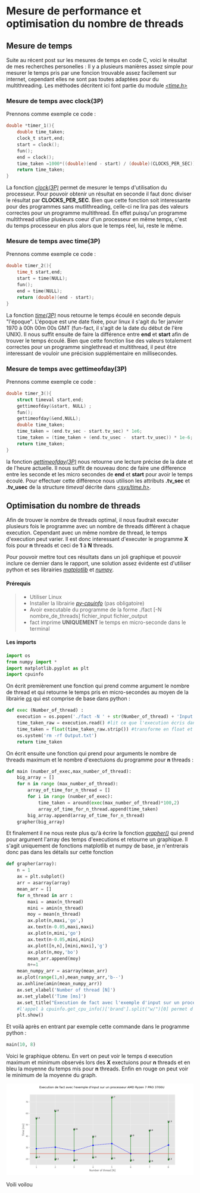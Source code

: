 # Mesure de performance et optimisation du nombre de threads

## Mesure de temps

Suite au récent post sur les mesures de temps en code C, voici le résultat de mes recherches personelles :
Il y a plusieurs manières assez simple pour mesurer le temps pris par une foncion trouvable assez facilement sur internet, cependant elles ne sont pas toutes adaptées pour du multithreading. Les méthodes décritent ici font partie du module [*<time.h>*](http://man7.org/linux/man-pages/man0/time.h.0p.html)

### Mesure de temps avec clock(3P)

Prennons comme exemple ce code :

```c
double *timer_1(){
	double time_taken;
	clock_t start,end;
	start = clock();
	fun();
	end = clock();
	time_taken =1000*((double)(end - start) / (double)(CLOCKS_PER_SEC));
	return time_taken;
}
```
La fonction [*clock(3P)*](http://man7.org/linux/man-pages/man3/clock.3p.html) permet de mesurer le temps d'utilisation du processeur. Pour pouvoir obtenir un résultat en seconde il faut donc diviser le résultat par **CLOCKS_PER_SEC**. Bien que cette fonction soit interessante pour des programmes sans mutlithreading, celle-ci ne lira pas des valeurs correctes pour un programme multithread. En effet puisqu'un programme multithread utilise plusieurs coeur d'un processeur en même temps, c'est du temps processeur en plus alors que le temps réel, lui, reste le même.

### Mesure de temps avec time(3P)

Prennons comme exemple ce code :

```c
double timer_2(){
    time_t start,end;
    start = time(NULL);
    fun();
    end = time(NULL);
    return (double)(end - start);
}
```
La fonction [*time(3P)*](http://man7.org/linux/man-pages/man3/time.3p.html) nous retourne le temps écoulé en seconde depuis "l'époque". L'époque est une date fixée, pour linux il s'agit du 1er janvier 1970 à 00h 00m 00s GMT (fun-fact, il s'agit de la date du début de l'ère UNIX). Il nous suffit ensuite de faire la différence entre **end** et **start** afin de trouver le temps écoulé. Bien que cette fonction lise des valeurs totalement correctes pour un programme singlethread et multithread, il peut être interessant de vouloir une précision supplémentaire en millisecondes.

### Mesure de temps avec gettimeofday(3P)

Prennons comme exemple ce code : 

```c
double timer_3(){
    struct timeval start,end;
    gettimeofday(&start, NULL) ;
    fun();
    gettimeofday(&end,NULL);
	double time_taken; 
    time_taken = (end.tv_sec - start.tv_sec) * 1e6; 
    time_taken = (time_taken + (end.tv_usec -  start.tv_usec)) * 1e-6; 
    return time_taken;
}
```

la fonction [*gettimeofday(3P)*](http://man7.org/linux/man-pages/man3/gettimeofday.3p.html) nous retourne une lecture précise de la date et de l'heure actuelle. Il nous suffit de nouveau donc de faire une difference entre les seconde et les micro secondes de **end** et **start** pour avoir le temps écoulé. Pour effectuer cette différence nous utilison les attributs **.tv_sec** et **.tv_usec** de la structure *timeval* décrite dans [*<sys/time.h>*](http://man7.org/linux/man-pages/man0/sys_time.h.0p.html).

## Optimisation du nombre de threads

Afin de trouver le nombre de threads optimal, il nous faudrait executer plusieurs fois le programme avec un nombre de threads différent à chaque execution. Cependant avec un même nombre de thread, le temps d'execution peut varier. Il est donc interessant d'executer le programme **X** fois pour **n** threads et ceci de **1** à **N** threads. 

Pour pouvoir mettre tout ces résultats dans un joli graphique et pouvoir inclure ce dernier dans le rapport, une solution assez évidente est d'utiliser python et ses librairies [*matplotlib*](https://matplotlib.org/) et [*numpy*](https://numpy.org/).

> 
 #### Prérequis
>
> - Utiliser Linux
> - Installer la librairie [*py-cpuinfo*](https://github.com/workhorsy/py-cpuinfo) (pas obligatoire)
> - Avoir executable du programme de la forme ./fact [-N nombre_de_threads] fichier_input fichier_output
> - fact imprime **UNIQUEMENT** le temps en micro-seconde dans le terminal 

#### Les imports
```python
import os
from numpy import *
import matplotlib.pyplot as plt
import cpuinfo
```

On écrit premièrement une fonction qui prend comme argument le nombre de thread et qui retourne le temps pris en micro-secondes au moyen de la librairie [*os*](https://docs.python.org/3/library/os.html) qui est comprise de base dans python :

```python
def exec (Number_of_thread) : 
    execution = os.popen('./fact -N ' + str(Number_of_thread) + 'Input.txt Output.txt') #écrit dans le terminal
    time_taken_raw = execution.read() #lit ce que l'execution écris dans le terminal
    time_taken = float(time_taken_raw.strip()) #transforme en float et retire le "\n"
    os.system('rm -rf Output.txt')
    return time_taken
```

On écrit ensuite une fonction qui prend pour arguments le nombre de threads maximum et le nombre d'exectuions du programme pour **n** threads :

```python
def main (number_of_exec,max_number_of_thread):
    big_array = []
    for n in range (max_number_of_thread):
        array_of_time_for_n_thread = []
        for i in range (number_of_exec):
            time_taken = around(exec(max_number_of_thread)*100,2)
            array_of_time_for_n_thread.append(time_taken)
        big_array.append(array_of_time_for_n_thread)
    grapher(big_array)
```

Et finalement il ne nous reste plus qu'à écrire la fonction [*grapher()*]() qui prend pour argument l'array des temps d'executions et retourne un graphique. Il s'agit uniquement de fonctions matplotlib et numpy de base, je n'entrerais donc pas dans les détails sur cette fonction

```python
def grapher(array):
    n = 1
    ax = plt.subplot()
    arr = asarray(array)
    mean_arr = []
    for n_thread in arr : 
        maxi = amax(n_thread)
        mini = amin(n_thread)
        moy = mean(n_thread)
        ax.plot(n,maxi,'go',)
        ax.text(n-0.05,maxi,maxi)
        ax.plot(n,mini,'go')
        ax.text(n-0.05,mini,mini)
        ax.plot([n,n],[mini,maxi],'g')
        ax.plot(n,moy,'bo')
        mean_arr.append(moy)
        n+=1
    mean_numpy_arr = asarray(mean_arr)
    ax.plot(range(1,n),mean_numpy_arr,'b--')
    ax.axhline(amin(mean_numpy_arr))
    ax.set_xlabel('Number of thread [N]')
    ax.set_ylabel('Time [ms]')
    ax.set_title("Execution de fact avec l'exemple d'input sur un processeur " + cpuinfo.get_cpu_info()['brand'].split("w/")[0] ,pad=30)
    #l'appel à cpuinfo.get_cpu_info()['brand'].split("w/")[0] permet d'avoir le nom du processeur
    plt.show()
```

Et voilà après en entrant par exemple cette commande dans le programme python : 
```python
main(10, 8)
```
Voici le graphique obtenu. En vert on peut voir le temps d execution maximum et minimum observés lors des **X** exectuions pour **n** threads et en bleu la moyenne du temps mis pour **n** threads. Enfin en rouge on peut voir le minimum de la moyenne du graph.

![Graph](https://raw.githubusercontent.com/Eliot-P/public_png/master/Graph1.png)



Voili voilou
